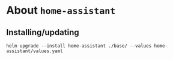 About `home-assistant`
===

Installing/updating
---

```shell
helm upgrade --install home-assistant ./base/ --values home-assistant/values.yaml
```
